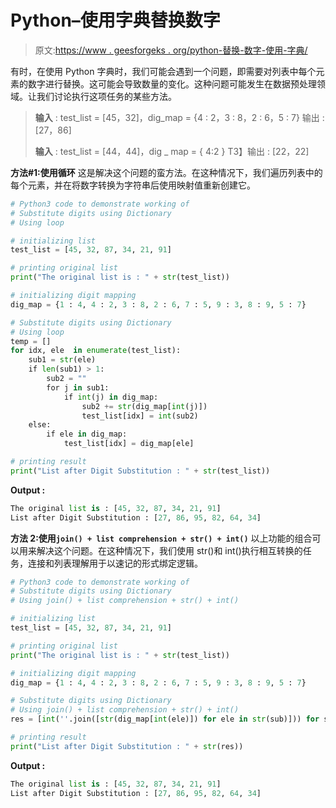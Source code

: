 # Python–使用字典替换数字

> 原文:[https://www . geesforgeks . org/python-替换-数字-使用-字典/](https://www.geeksforgeeks.org/python-substitute-digits-using-dictionary/)

有时，在使用 Python 字典时，我们可能会遇到一个问题，即需要对列表中每个元素的数字进行替换。这可能会导致数量的变化。这种问题可能发生在数据预处理领域。让我们讨论执行这项任务的某些方法。

> **输入** : test_list = [45，32]，dig_map = {4 : 2，3 : 8，2 : 6，5 : 7}
> 输出 : [27，86]
> 
> **输入** : test_list = [44，44]，dig _ map = { 4:2 }
> T3】输出 : [22，22]

**方法#1:使用循环**
这是解决这个问题的蛮方法。在这种情况下，我们遍历列表中的每个元素，并在将数字转换为字符串后使用映射值重新创建它。

```py
# Python3 code to demonstrate working of 
# Substitute digits using Dictionary
# Using loop 

# initializing list
test_list = [45, 32, 87, 34, 21, 91] 

# printing original list
print("The original list is : " + str(test_list))

# initializing digit mapping
dig_map = {1 : 4, 4 : 2, 3 : 8, 2 : 6, 7 : 5, 9 : 3, 8 : 9, 5 : 7}

# Substitute digits using Dictionary
# Using loop 
temp = []
for idx, ele  in enumerate(test_list):
    sub1 = str(ele)
    if len(sub1) > 1:
        sub2 = ""
        for j in sub1:
            if int(j) in dig_map:
                sub2 += str(dig_map[int(j)])
                test_list[idx] = int(sub2)
    else:
        if ele in dig_map:
            test_list[idx] = dig_map[ele]

# printing result 
print("List after Digit Substitution : " + str(test_list))
```

**Output :**

```py
The original list is : [45, 32, 87, 34, 21, 91]
List after Digit Substitution : [27, 86, 95, 82, 64, 34]

```

**方法 2:使用`join() + list comprehension + str() + int()`**
以上功能的组合可以用来解决这个问题。在这种情况下，我们使用 str()和 int()执行相互转换的任务，连接和列表理解用于以速记的形式绑定逻辑。

```py
# Python3 code to demonstrate working of 
# Substitute digits using Dictionary
# Using join() + list comprehension + str() + int()

# initializing list
test_list = [45, 32, 87, 34, 21, 91] 

# printing original list
print("The original list is : " + str(test_list))

# initializing digit mapping
dig_map = {1 : 4, 4 : 2, 3 : 8, 2 : 6, 7 : 5, 9 : 3, 8 : 9, 5 : 7}

# Substitute digits using Dictionary
# Using join() + list comprehension + str() + int()
res = [int(''.join([str(dig_map[int(ele)]) for ele in str(sub)])) for sub in test_list]

# printing result 
print("List after Digit Substitution : " + str(res))
```

**Output :**

```py
The original list is : [45, 32, 87, 34, 21, 91]
List after Digit Substitution : [27, 86, 95, 82, 64, 34]

```